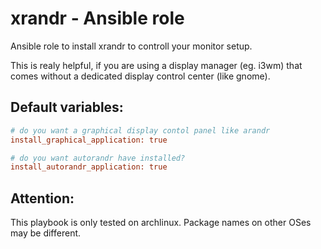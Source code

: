  xrandr - Ansible role
==========================

Ansible role to install xrandr to controll your monitor setup.

This is realy helpful, if you are using a display manager (eg. i3wm) that comes without a dedicated display control center (like gnome).

 Default variables:
-----------------
```ini
# do you want a graphical display contol panel like arandr
install_graphical_application: true

# do you want autorandr have installed? 
install_autorandr_application: true
```

 Attention:
-------------
This playbook is only tested on archlinux. Package names on other OSes may be different.
